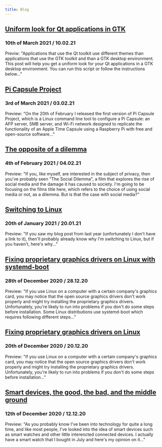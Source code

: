 ```yaml
---
title: Blog
---
```



## [Uniform look for Qt applications in GTK](/blog/100321/qt-in-gtk.md)
### 10th of March 2021 / 10.02.21
Previw: "Applications that use the Qt toolkit use different themes than applications that use the GTK toolkit and than a GTK desktop environment. This post will help you get a uniform look for your Qt applications in a GTK desktop environment. You can run this script or follow the instructions below..."

## [Pi Capsule Project](/blog/030321/pi-capsule-project.md)
### 3rd of March 2021 / 03.02.21
Preview: "On the 20th of February I released the first version of Pi Capsule Project, which is a Linux command line tool to configure a Pi Capsule: an AFP server, SMB server, and Wi-Fi network designed to replicate the functionality of an Apple Time Capsule using a Raspberry Pi with free and open-source software..."

## [The opposite of a dilemma](/blog/040221/the-opposite-of-a-dilemma.md)
### 4th of February 2021 / 04.02.21
Preview: "If you, like myself, are interested in the subject of privacy, then you've probably seen "The Social Dilemma", a film that explores the rise of social media and the damage it has caused to society. I'm going to be focusing on the films title here, which refers to the choice of using social media or not, as a dilemma. But is that the case with social media?"

## [Switching to Linux](/blog/200121/switching-to-linux.md)
### 20th of January 2021 / 20.01.21
Preview: "If you saw my blog post from last year (unfortunately I don't have a link to it), then'll probably already know why I'm switching to Linux, but if you haven't, here's why..."

## [Fixing proprietary graphics drivers on Linux with systemd-boot](/blog/281220/fixing-proprietary-graphics-drivers-systemd-boot.md)
### 28th of December 2020 / 28.12.20
Preview: "If you use Linux on a computer with a certain company's graphics card, you may notice that the open source graphics drivers don't work properly and might try installing the proprietary graphics drivers. Unfortunately, you're likely to run into problems if you don't do some steps before installation. Some Linux distributions use systemd-boot which requires following different steps..."

## [Fixing proprietary graphics drivers on Linux](/blog/201220/fixing-proprietary-graphics-drivers.md)
### 20th of December 2020 / 20.12.20
Preview: "If you use Linux on a computer with a certain company's graphics card, you may notice that the open source graphics drivers don't work properly and might try installing the proprietary graphics drivers. Unfortunately, you're likely to run into problems if you don't do some steps before installation..."

## [Smart devices, the good, the bad, and the middle ground](/blog/121220/smartdevices.md)
### 12th of December 2020 / 12.12.20

Preview: "As you probably know I've been into technology for quite a long time, and like most people, I've looked into the idea of smart devices such as smart watches and other little interencted connected devices. I actually have a smart watch that I bought in July and here's my opinion on it..."